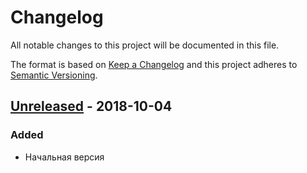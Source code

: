 # Changelog
All notable changes to this project will be documented in this file.

The format is based on [Keep a Changelog](http://keepachangelog.com/en/1.0.0/)
and this project adheres to [Semantic Versioning](http://semver.org/spec/v2.0.0.html).

## [Unreleased] - 2018-10-04
### Added
- Начальная версия

[Unreleased]: https://github.com/urlandi/rkn-opendata-vlg

